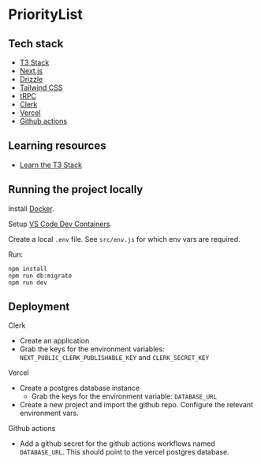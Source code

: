 # PriorityList

## Tech stack

- [T3 Stack](https://create.t3.gg/)
- [Next.js](https://nextjs.org)
- [Drizzle](https://orm.drizzle.team)
- [Tailwind CSS](https://tailwindcss.com)
- [tRPC](https://trpc.io)
- [Clerk](https://clerk.com/)
- [Vercel](https://vercel.com/)
- [Github actions](https://docs.github.com/en/actions)

## Learning resources

- [Learn the T3 Stack](https://create.t3.gg/en/faq#what-learning-resources-are-currently-available)

## Running the project locally 

Install [Docker](https://docs.docker.com/get-docker/).

Setup [VS Code Dev Containers](https://code.visualstudio.com/docs/devcontainers/containers).

Create a local `.env` file. See `src/env.js` for which env vars are required.

Run:
```
npm install
npm run db:migrate
npm run dev
```

## Deployment

Clerk
- Create an application
- Grab the keys for the environment variables: `NEXT_PUBLIC_CLERK_PUBLISHABLE_KEY` and `CLERK_SECRET_KEY`

Vercel
- Create a postgres database instance
    - Grab the keys for the environment variable: `DATABASE_URL`
- Create a new project and import the github repo. Configure the relevant environment vars.

Github actions
- Add a github secret for the github actions workflows named `DATABASE_URL`. This should point to the vercel postgres database.
